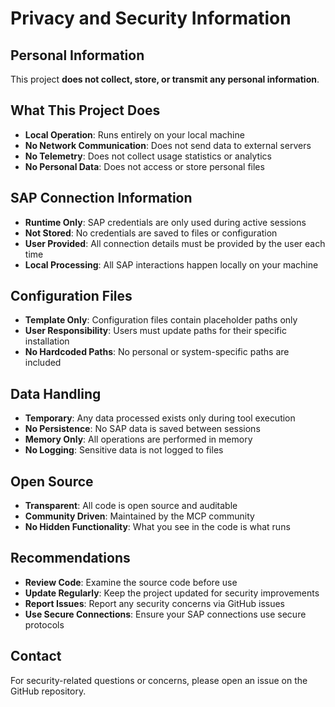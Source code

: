 # Privacy and Security Information

## Personal Information

This project **does not collect, store, or transmit any personal information**.

## What This Project Does

- **Local Operation**: Runs entirely on your local machine
- **No Network Communication**: Does not send data to external servers
- **No Telemetry**: Does not collect usage statistics or analytics
- **No Personal Data**: Does not access or store personal files

## SAP Connection Information

- **Runtime Only**: SAP credentials are only used during active sessions
- **Not Stored**: No credentials are saved to files or configuration
- **User Provided**: All connection details must be provided by the user each time
- **Local Processing**: All SAP interactions happen locally on your machine

## Configuration Files

- **Template Only**: Configuration files contain placeholder paths only
- **User Responsibility**: Users must update paths for their specific installation
- **No Hardcoded Paths**: No personal or system-specific paths are included

## Data Handling

- **Temporary**: Any data processed exists only during tool execution
- **No Persistence**: No SAP data is saved between sessions
- **Memory Only**: All operations are performed in memory
- **No Logging**: Sensitive data is not logged to files

## Open Source

- **Transparent**: All code is open source and auditable
- **Community Driven**: Maintained by the MCP community
- **No Hidden Functionality**: What you see in the code is what runs

## Recommendations

- **Review Code**: Examine the source code before use
- **Update Regularly**: Keep the project updated for security improvements
- **Report Issues**: Report any security concerns via GitHub issues
- **Use Secure Connections**: Ensure your SAP connections use secure protocols

## Contact

For security-related questions or concerns, please open an issue on the GitHub repository.
